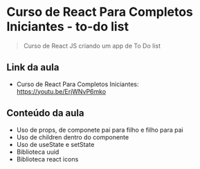# Curso de React Para Completos Iniciantes - to-do list

> Curso de React JS criando um app de To Do list

## Link da aula
- Curso de React Para Completos Iniciantes: https://youtu.be/ErjWNvP6mko

## Conteúdo da aula
- Uso de props, de componete pai para filho e filho para pai
- Uso de children dentro do componente
- Uso de useState e setState
- Biblioteca uuid
- Biblioteca react icons
